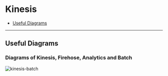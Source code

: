 # Kinesis

- [Useful Diagrams](#useful-diagrams)

---
## Useful Diagrams

### Diagrams of Kinesis, Firehose, Analytics and Batch
![kinesis-batch](https://pbs.twimg.com/media/EwV7iQVVoAM-DDO?format=jpg)
